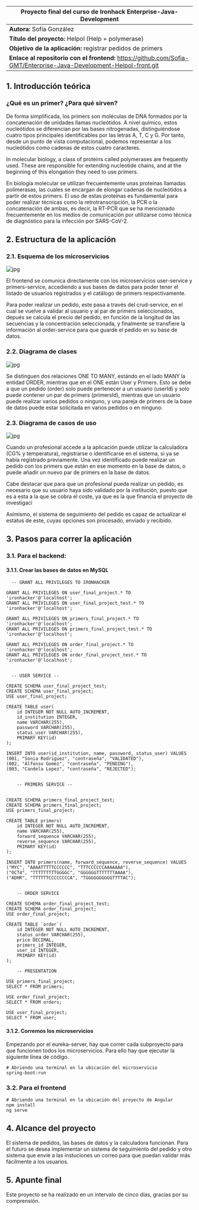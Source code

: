 |**Proyecto final del curso de Ironhack Enterprise-Java-Development**|
|---|
|**Autora:** Sofía González|
|**Título del proyecto:** Helpol (Help + polymerase)|
|**Objetivo de la aplicación:** registrar pedidos de primers|
|**Enlace al repositorio con el frontend:** https://github.com/Sofia-GMT/Enterprise-Java-Development-Helpol-front.git |

## 1. Introducción teórica
### ¿Qué es un primer? ¿Para qué sirven?

De forma simplificada, los primers son moléculas de DNA formados por la concatenación de unidades llamas nucleótidos. A nivel químico, estos nucleótidos se diferencian por las bases nitrogenadas, distinguiéndose cuatro tipos principales identificables por las letras A, T, C y G.
Por tanto, desde un punto de vista computacional, podemos representar a los nucleótidos como cadenas de estos cuatro caracteres.

In molecular biology, a class of proteins called polymerases are frequently used. These are responsible for extending nucleotide chains, and at the beginning of this elongation they need to use primers.

En biología molecular se utilizan frecuentemente unas proteínas llamadas polimerasas, las cuales se encargan de elongar cadenas de nucleótidos a partir de estos primers. El uso de estas proteínas es fundamental para poder realizar técnicas como la retrotranscripción, la PCR o la concatenación de ambas, es decir, la RT-PCR que se ha mencionado frecuentemente en los medios de comunicación por utilizarse como 
técnica de diagnóstico para la infección por SARS-CoV-2.

## 2. Estructura de la aplicación

### 2.1. Esquema de los microservicios
![jpg](https://github.com/Sofia-GMT/Enterprise-Java-Development-Helpol-back/blob/199c27190853c61464f2304674e80d61028ffa53/final-microservices.jpg)

El frontend se comunica directamente con los microservicios user-service y primers-service, accediendo a sus bases de datos para poder tener el listado de usuarios registrados y el catálogo de primers respectivamente. 

Para poder realizar un pedido, este pasa a través del crud-service, en el cual se vuelve a validar al usuario y al par de primers seleccionados, depués se calcula el precio del pedido, en función de la longitud de las secuencias y la concentración seleccionada, y finalmente se 
transfiere la información al order-service para que guarde el pedido en su base de datos.

### 2.2. Diagrama de clases

![jpg](https://github.com/Sofia-GMT/Enterprise-Java-Development-Helpol-back/blob/dbb1092986e9db5884c702adcffa172ed2ab908f/final-class.jpg)

Se distinguen dos relaciones ONE TO MANY, estándo en el lado MANY la entidad ORDER, mientras que en el ONE están User y Primers.
Esto se debe a que un pedido (order) solo puede pertenecer a un usuario (userId) y solo puede contener un par de primers (primersId),
mientras que un usuario puede realizar varios pedidos o ninguno, y una pareja de primers de la base de datos puede estar solicitada en varios pedidos o en ninguno.

### 2.3. Diagrama de casos de uso

![jpg](https://github.com/Sofia-GMT/Enterprise-Java-Development-Helpol-back/blob/0abeeef9912ab9ceb05dbb47f7669de71dde2766/final-case.jpg)

Cuando un profesional accede a la aplicación puede utilizar la calculadora (CG% y temperatura), registrarse o identificarse en el sistema, si ya se había registrado previamente. Una vez identificado puede realizar un pedido con los primers que están en ese momento en la base de datos, o puede añadir un nuevo par de primers en la base de datos.

Cabe destacar que para que un profesional pueda realizar un pedido, es necesario que su usuario haya sido validado por la institución, puesto que es a esta a la que se cobra el coste, ya que es la que financia el proyecto de investigaci

Asímismo, el sistema de seguimiento del pedido es capaz de actualizar el estatus de este, cuyas opciones son procesado, enviado y recibido.

## 3. Pasos para correr la aplicación

### 3.1. Para el backend: 

#### 3.1.1. Crear las bases de datos en MySQL
```
  -- GRANT ALL PRIVILEGES TO IRONHACKER
  
GRANT ALL PRIVILEGES ON user_final_project.* TO 'ironhacker'@'localhost';
GRANT ALL PRIVILEGES ON user_final_project_test.* TO 'ironhacker'@'localhost';

GRANT ALL PRIVILEGES ON primers_final_project.* TO 'ironhacker'@'localhost';
GRANT ALL PRIVILEGES ON primers_final_project_test.* TO 'ironhacker'@'localhost';

GRANT ALL PRIVILEGES ON order_final_project.* TO 'ironhacker'@'localhost';
GRANT ALL PRIVILEGES ON order_final_project_test.* TO 'ironhacker'@'localhost';
```
```

  -- USER SERVICE --
  
CREATE SCHEMA user_final_project_test;
CREATE SCHEMA user_final_project;
USE user_final_project;

CREATE TABLE user(
	id INTEGER NOT NULL AUTO_INCREMENT,
    id_institution INTEGER,
    name VARCHAR(255),
    password VARCHAR(255),
    status_user VARCHAR(255),
    PRIMARY KEY(id)
);

INSERT INTO user(id_institution, name, password, status_user) VALUES
(001, "Sonia Rodriguez", "contraseña", "VALIDATED"),
(002, "Alfonso Gomez", "contraseña", "PENDING"),
(003, "Candela Lopez", "contraseña", "REJECTED");
```
```

	-- PRIMERS SERVICE --
    

CREATE SCHEMA primers_final_project_test;
CREATE SCHEMA primers_final_project;
USE primers_final_project;

CREATE TABLE primers(
	id INTEGER NOT NULL AUTO_INCREMENT,
    name VARCHAR(255),
    forward_sequence VARCHAR(255),
    reverse_sequence VARCHAR(255),
    PRIMARY KEY(id)
);

INSERT INTO primers(name, forward_sequence, reverse_sequence) VALUES
("MYC", "AAAATTTTTCCCCCC", "TTTCCCCCCAAAAAAA"),
("OCT4", "TTTTTTTTTGGGGC", "GGGGGGTTTTTTTAAAA"),
("ADHR", "TTTTTTCCCCCCCCA", "TGGGGGGGGGGTTTTAC");
```
```

	-- ORDER SERVICE
    
CREATE SCHEMA order_final_project_test;
CREATE SCHEMA order_final_project;
USE order_final_project;

CREATE TABLE `order`(
	id INTEGER NOT NULL AUTO_INCREMENT,
    status_order VARCHAR(255),
    price DECIMAL,
    primers_id INTEGER,
    user_id INTEGER,
    PRIMARY KEY(id)
);
```
```
	-- PRESENTATION

USE primers_final_project;
SELECT * FROM primers;

USE order_final_project;
SELECT * FROM orders;

USE user_final_project;
SELECT * FROM user;
```


#### 3.1.2. Corremos los microservicios
Empezando por el eureka-server, hay que correr cada subproyecto para que funcionen todos los microservicios. 
Para ello hay que ejecutar la siguiente línea de código.
```
# Abriendo una terminal en la ubicación del microservicio
spring-boot:run
```
### 3.2. Para el frontend
```
# Abriendo una terminal en la ubicación del proyecto de Angular
npm install
ng serve
```

## 4. Alcance del proyecto

El sistema de pedidos, las bases de datos y la calculadora funcionan. Para el futuro se desea implementar un sistema de seguimiento del pedido y otro sistema que envíe a las instuciones un correo para que puedan validar más fácilmente a los usuarios.

## 5. Apunte final
Este proyecto se ha realizado en un intervalo de cinco días, gracias por su comprensión.
